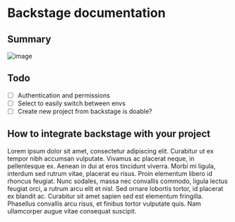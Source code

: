 # Backstage documentation

## Summary

![image](https://github.com/micc83/wr-backstage-docs/assets/1750404/c7a804e6-d4f3-48c7-8768-85be10760e10)

## Todo

- [ ] Authentication and permissions
- [ ] Select to easily switch between envs
- [ ] Create new project from backstage is doable?

## How to integrate backstage with your project

Lorem ipsum dolor sit amet, consectetur adipiscing elit. Curabitur ut ex tempor nibh accumsan vulputate. Vivamus ac placerat neque, in pellentesque ex. Aenean in dui at eros tincidunt viverra. Morbi mi ligula, interdum sed rutrum vitae, placerat eu risus. Proin elementum libero id rhoncus feugiat. Nunc sodales, massa nec convallis commodo, ligula lectus feugiat orci, a rutrum arcu elit et nisl. Sed ornare lobortis tortor, id placerat ex blandit ac. Curabitur sit amet sapien sed est elementum fringilla. Phasellus convallis arcu risus, et finibus tortor vulputate quis. Nam ullamcorper augue vitae consequat suscipit.
